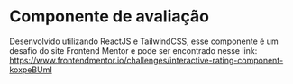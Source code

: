 # Componente de avaliação

Desenvolvido utilizando ReactJS e TailwindCSS, esse componente é um desafio do site Frontend Mentor e pode ser encontrado nesse link: https://www.frontendmentor.io/challenges/interactive-rating-component-koxpeBUmI
